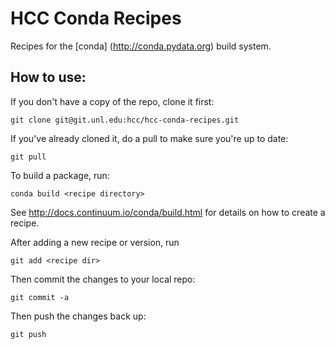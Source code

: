HCC Conda Recipes
=================

Recipes for the [conda] (http://conda.pydata.org) build system.

How to use:
-----------

If you don't have a copy of the repo, clone it first:

`git clone git@git.unl.edu:hcc/hcc-conda-recipes.git`

If you've already cloned it, do a pull to make sure you're up to date:

`git pull`

To build a package, run:

`conda build <recipe directory>`

See http://docs.continuum.io/conda/build.html for details on how to 
create a recipe.

After adding a new recipe or version, run

`git add <recipe dir>`

Then commit the changes to your local repo:

`git commit -a`

Then push the changes back up:

`git push` 
